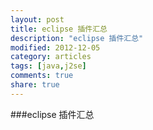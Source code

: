 ```yaml
---
layout: post
title: eclipse 插件汇总
description: "eclipse 插件汇总"
modified: 2012-12-05
category: articles
tags: [java,j2se]
comments: true
share: true
---
```


###eclipse 插件汇总

